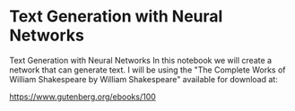 # Text Generation with Neural Networks

Text Generation with Neural Networks
In this notebook we will create a network that can generate text. I will be using the "The Complete Works of William Shakespeare by William Shakespeare" available for download at:

https://www.gutenberg.org/ebooks/100
